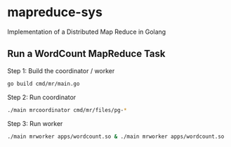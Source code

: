 # mapreduce-sys
Implementation of a Distributed Map Reduce in Golang

## Run a WordCount MapReduce Task

Step 1: Build the coordinator / worker

```zsh
go build cmd/mr/main.go 
```

Step 2: Run coordinator

```zsh
./main mrcoordinator cmd/mr/files/pg-*
```

Step 3: Run worker

```zsh
./main mrworker apps/wordcount.so & ./main mrworker apps/wordcount.so
```